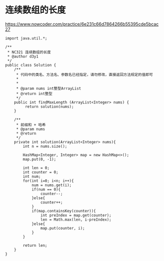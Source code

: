 # 连续数组的长度
https://www.nowcoder.com/practice/6e231c66d7864266b55395cde5bcac27

    import java.util.*;
    
    /**
     * NC321 连续数组的长度
     * @author d3y1
     */
    public class Solution {
        /**
         * 代码中的类名、方法名、参数名已经指定，请勿修改，直接返回方法规定的值即可
         *
         *
         * @param nums int整型ArrayList
         * @return int整型
         */
        public int findMaxLength (ArrayList<Integer> nums) {
             return solution(nums);
        }
    
        /**
         * 前缀和 + 哈希
         * @param nums
         * @return
         */
        private int solution(ArrayList<Integer> nums){
            int n = nums.size();
    
            HashMap<Integer, Integer> map = new HashMap<>();
            map.put(0, -1);
    
            int len = 0;
            int counter = 0;
            int num;
            for(int i=0; i<n; i++){
                num = nums.get(i);
                if(num == 0){
                    counter--;
                }else{
                    counter++;
                }
                if(map.containsKey(counter)){
                    int preIndex = map.get(counter);
                    len = Math.max(len, i-preIndex);
                }else{
                    map.put(counter, i);
                }
            }
    
            return len;
        }
    }
    

